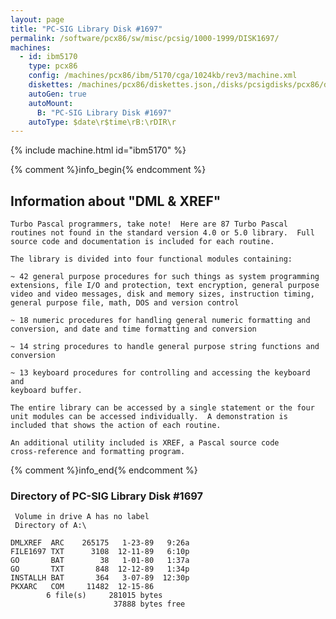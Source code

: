 ```yaml
---
layout: page
title: "PC-SIG Library Disk #1697"
permalink: /software/pcx86/sw/misc/pcsig/1000-1999/DISK1697/
machines:
  - id: ibm5170
    type: pcx86
    config: /machines/pcx86/ibm/5170/cga/1024kb/rev3/machine.xml
    diskettes: /machines/pcx86/diskettes.json,/disks/pcsigdisks/pcx86/diskettes.json
    autoGen: true
    autoMount:
      B: "PC-SIG Library Disk #1697"
    autoType: $date\r$time\rB:\rDIR\r
---
```


{% include machine.html id="ibm5170" %}

{% comment %}info_begin{% endcomment %}

## Information about "DML & XREF"

    Turbo Pascal programmers, take note!  Here are 87 Turbo Pascal
    routines not found in the standard version 4.0 or 5.0 library.  Full
    source code and documentation is included for each routine.
    
    The library is divided into four functional modules containing:
    
    ~ 42 general purpose procedures for such things as system programming
    extensions, file I/O and protection, text encryption, general purpose
    video and video messages, disk and memory sizes, instruction timing,
    general purpose file, math, DOS and version control
    
    ~ 18 numeric procedures for handling general numeric formatting and
    conversion, and date and time formatting and conversion
    
    ~ 14 string procedures to handle general purpose string functions and
    conversion
    
    ~ 13 keyboard procedures for controlling and accessing the keyboard and
    keyboard buffer.
    
    The entire library can be accessed by a single statement or the four
    unit modules can be accessed individually.  A demonstration is
    included that shows the action of each routine.
    
    An additional utility included is XREF, a Pascal source code
    cross-reference and formatting program.
{% comment %}info_end{% endcomment %}


### Directory of PC-SIG Library Disk #1697

     Volume in drive A has no label
     Directory of A:\

    DMLXREF  ARC    265175   1-23-89   9:26a
    FILE1697 TXT      3108  12-11-89   6:10p
    GO       BAT        38   1-01-80   1:37a
    GO       TXT       848  12-12-89   1:34p
    INSTALLH BAT       364   3-07-89  12:30p
    PKXARC   COM     11482  12-15-86
            6 file(s)     281015 bytes
                           37888 bytes free
